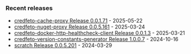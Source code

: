 <!-- ### Hi there 👋 -->

### Recent releases
<!-- recent_releases starts -->
* [credfeto-cache-proxy Release 0.0.1.71](https://github.com/credfeto/credfeto-cache-proxy/releases/tag/v0.0.1.71) - 2025-05-22
* [credfeto-nuget-proxy Release 0.0.5.161](https://github.com/credfeto/credfeto-nuget-proxy/releases/tag/v0.0.5.161) - 2025-03-24
* [credfeto-docker-http-healthcheck-client Release 0.0.1.3](https://github.com/credfeto/credfeto-docker-http-healthcheck-client/releases/tag/v0.0.1.3) - 2025-03-21
* [credfeto-version-constants-generator Release 1.0.0.7](https://github.com/credfeto/credfeto-version-constants-generator/releases/tag/v1.0.0.7) - 2024-10-16
* [scratch Release 0.0.5.201](https://github.com/credfeto/scratch/releases/tag/v0.0.5.201) - 2024-03-29
<!-- recent_releases ends -->


<!--
**credfeto/credfeto** is a ✨ _special_ ✨ repository because its `README.md` (this file) appears on your GitHub profile.

Here are some ideas to get you started:

- 🔭 I’m currently working on ...
- 🌱 I’m currently learning ...
- 👯 I’m looking to collaborate on ...
- 🤔 I’m looking for help with ...
- 💬 Ask me about ...
- 📫 How to reach me: ...
- 😄 Pronouns: ...
- ⚡ Fun fact: ...
-->
